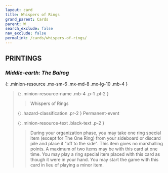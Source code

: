 ```yaml
---
layout: card
title: Whispers of Rings
grand_parent: Cards
parent: W
search_exclude: false
nav_exclude: false
permalink: /cards/whispers-of-rings/
---
```


## PRINTINGS


### _Middle-earth: The Balrog_

{: .minion-resource .mx-sm-6 .mx-md-8 .mx-lg-10 .mb-4 }
> {: .minion-resource-name .mb-4 .p-1 .pl-2 }
> > <div class="hazard-mp"></div>
> > <div class="card-name">Whispers of Rings</div>
>
> {: .hazard-classification .pr-2 }
> Permanent-event
>
> {: .minion-resource-text .black-text .p-2 }
> > During your organization phase, you may take one ring special item (except for The One Ring) from your sideboard or discard pile and place it "off to the side". This item gives no marshalling points. A maximum of two items may be with this card at one time. You may play a ring special item placed with this card as though it were in your hand. You may start the game with this card in lieu of playing a minor item. 
> 
